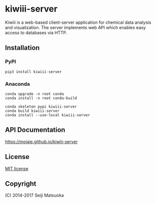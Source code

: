 
kiwiii-server
================

Kiwiii is a web-based client-server application for chemical data analysis and visualization. The server implements web API which enables easy access to databases via HTTP.



Installation
--------------

### PyPI

```
pip3 install kiwiii-server
```


### Anaconda

```
conda upgrade -n root conda
conda install -n root conda-build

conda skeleton pypi kiwiii-server
conda build kiwiii-server
conda install --use-local kiwiii-server
```



API Documentation
-------------------

https://mojaie.github.io/kiwiii-server



License
--------------

[MIT license](http://opensource.org/licenses/MIT)



Copyright
--------------

(C) 2014-2017 Seiji Matsuoka
